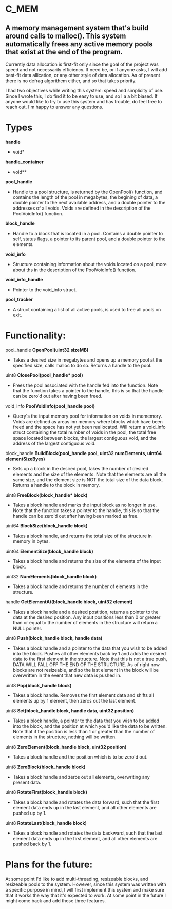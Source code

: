 # C_MEM
A memory management system that's build around calls to malloc(). This system automatically frees any active memory pools that exist at the end of the program.
-

Currently data allocation is first-fit only since the goal of the project was speed and not necessarily efficiency. If need be, or if anyone asks, I will add best-fit data allication, or any other style of data allocation. As of present there is no defrag algorithem either, and so that takes priority.

I had two objectives while writing this system: speed and simplicity of use. Since I wrote this, I do find it to be easy to use, and so I a a bit biased. If anyone would like to try to use this system and has trouble, do feel free to reach out. I'm happy to answer any questions.




Types
=
**handle**

- void*

**handle_container**

- void**

**pool_handle**

- Handle to a pool structure, is returned by the OpenPool() function, and contains the length of the pool in megabytes, the begining of data, a double pointer to the next available address, and a double pointer to the addresses of all voids. Voids are defined in the description of the PoolVoidInfo() function.

**block_handle**

- Handle to a block that is located in a pool. Contains a double pointer to self, status flags, a pointer to its parent pool, and a double pointer to the elements.

**void_info**

- Structure containing information about the voids located on a pool, more about ths in the description of the PoolVoidInfo() function.

**void_info_handle**

- Pointer to the void_info struct.

**pool_tracker**

- A struct containing a list of all active pools, is used to free all pools on exit.

Functionality:
=

pool_handle **OpenPool(uint32 sizeMB)**

- Takes a desired size in megabytes and opens up a memory pool at the specified size, calls malloc to do so. Returns a handle to the pool.

uint8 __ClosePool(pool_handle* pool)__

- Frees the pool associated with the handle fed into the function. Note that the function takes a pointer to the handle, this is so that the handle can be zero'd out after having been freed.
      
void_info **PoolVoidInfo(pool_handle pool)**

- Query's the input memory pool for information on voids in mememory. Voids are defined as areas inn memory where blocks which have been freed and the space has not yet been reallocated. Will return a void_info struct containing the total number of voids in the pool, the total free space located between blocks, the largest contiguous void, and the address of the largest contiguous void.

block_handle **BuildBlock(pool_handle pool, uint32 numElements, uint64 elementSizeByes)**

- Sets up a block in the desired pool, takes the number of desired elements and the size of the elements. Note that the elements are all the same size, and the element size is NOT the total size of the data block. Returns a handle to the block in memory.

uint8 __FreeBlock(block_handle* block)__

- Takes a block handle and marks the input block as no longer in use. Note that the function takes a pointer to the handle, this is so that the handle can be zero'd out after having been marked as free.

uint64 **BlockSize(block_handle block)**

- Takes a block handle, and returns the total size of the structure in memory in bytes.

uint64 **ElementSize(block_handle block)**

- Takes a block handle and returns the size of the elements of the input block.

uint32 **NumElements(block_handle block)**

- Takes a block handle and returns the number of elements in the structure.

handle **GetElementAt(block_handle block, uint32 element)**

- Takes a block handle and a desired postition, returns a pointer to the data at the desired position. Any input positions less than 0 or greater than or equal to the number of elements in the structure will return a NULL pointer.

uint8 **Push(block_handle block, handle data)**

- Takes a block handle and a pointer to the data that you wish to be added into the block. Pushes all other elements back by 1 and adds the desired data to the first element in the structure. Note that this is not a true push, DATA WILL FALL OFF THE END OF THE STRUCTURE. As of right now blocks are not resizeable, and so the last element in the block will be overwritten in the event that new data is pushed in.

uint8 **Pop(block_handle block)**

- Takes a block handle. Removes the first element data and shifts all elements up by 1 element, then zeros out the last element.

uint8 **Set(block_handle block, handle data, uint32 position)**

- Takes a block handle, a pointer to the data that you wish to be added into the block, and the position at which you'd like the data to be written. Note that if the position is less than 1 or greater than the number of elements in the structure, nothing will be written.

uint8 **ZeroElement(block_handle block, uint32 position)**

- Takes a block handle and the position which is to be zero'd out.

uint8 **ZeroBlock(block_handle block)**

- Takes a block handle and zeros out all elements, overwriting any present data.

uint8 **RotateFirst(block_handle block)**

- Takes a block handle and rotates the data forward, such that the first element data ends up in the last element, and all other elements are pushed up by 1.

uint8 **RotateLast(block_handle block)**

- Takes a block handle and rotates the data backward, such that the last element data ends up in the first element, and all other elements are pushed back by 1.

Plans for the future:
=

At some point I'd like to add multi-threading, resizeable blocks, and resizeable pools to the system. However, since this system was written with a specific purpose in mind, I will first implement this system and make sure that it works the way that it's expected to work. At some point in the future I might come back and add those three features.
